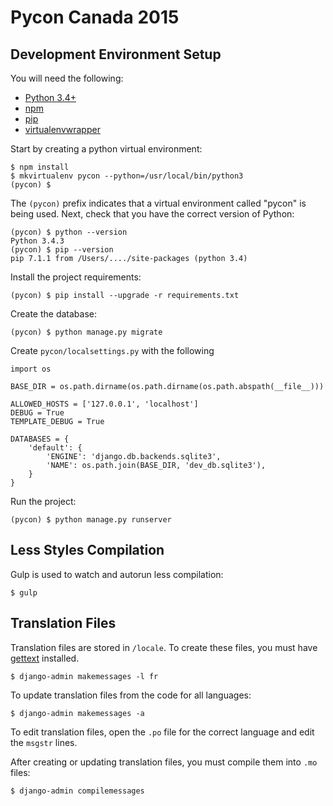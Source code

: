 Pycon Canada 2015
=================


Development Environment Setup
-----------------------------

You will need the following:

- [Python 3.4+](https://www.python.org/downloads/)
- [npm](https://www.npmjs.org/)
- [pip](https://pip.pypa.io/en/stable/)
- [virtualenvwrapper](https://virtualenvwrapper.readthedocs.org/en/latest/)

Start by creating a python virtual environment:

    $ npm install
    $ mkvirtualenv pycon --python=/usr/local/bin/python3
    (pycon) $

The `(pycon)` prefix indicates that a virtual environment called "pycon" is being used. Next, check that you have the correct version of Python:

    (pycon) $ python --version
    Python 3.4.3
    (pycon) $ pip --version
    pip 7.1.1 from /Users/..../site-packages (python 3.4)

Install the project requirements:

    (pycon) $ pip install --upgrade -r requirements.txt

Create the database:

    (pycon) $ python manage.py migrate

Create `pycon/localsettings.py` with the following

    
    import os
    
    BASE_DIR = os.path.dirname(os.path.dirname(os.path.abspath(__file__)))
    
    ALLOWED_HOSTS = ['127.0.0.1', 'localhost']
    DEBUG = True
    TEMPLATE_DEBUG = True
    
    DATABASES = {
        'default': {
            'ENGINE': 'django.db.backends.sqlite3',
            'NAME': os.path.join(BASE_DIR, 'dev_db.sqlite3'),
        }
    }

Run the project:

    (pycon) $ python manage.py runserver


Less Styles Compilation
-----------------------

Gulp is used to watch and autorun less compilation:

    $ gulp

Translation Files
--------------------------

Translation files are stored in `/locale`. To create these files, you must have
[gettext](http://www.gnu.org/software/gettext/) installed.

    $ django-admin makemessages -l fr
    
To update translation files from the code for all languages:

    $ django-admin makemessages -a

To edit translation files, open the `.po` file for the correct language and edit the `msgstr` lines.

After creating or updating translation files, you must compile them into `.mo` files:

    $ django-admin compilemessages
